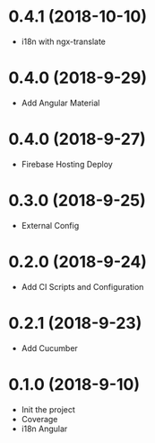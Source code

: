 <a name="0.4.2"></a>
# 0.4.1 (2018-10-10)
- i18n with ngx-translate

<a name="0.4.1"></a>
# 0.4.0 (2018-9-29)
- Add Angular Material

<a name="0.4.0"></a>
# 0.4.0 (2018-9-27)
- Firebase Hosting Deploy

<a name="0.3.0"></a>
# 0.3.0 (2018-9-25)
- External Config

<a name="0.2.0"></a>
# 0.2.0 (2018-9-24)
- Add CI Scripts and Configuration

<a name="0.2.1"></a>
# 0.2.1 (2018-9-23)
- Add Cucumber

<a name="0.1.0"></a>
# 0.1.0 (2018-9-10)
- Init the project
- Coverage
- i18n Angular


